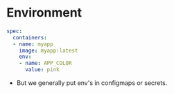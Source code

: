 # Environment

```yaml
spec:
  containers:
  - name: myapp
    image: myapp:latest
    env:
    - name: APP_COLOR
      value: pink
```

- But we generally put env's in configmaps or secrets.
